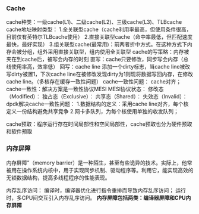 ### Cache
cache种类：一级cache(L1)、二级cache(L2)、三级cache(L3)、TLBcache
cache地址映射类型：
1.全关联型cache（cache利用率最高，但使用条件很高，目前仅有英特尔TLBcache使用）
2.直接关联型cache（命中率最低，但匹配速度最快，最好实现）
3.组关联型cache(最常用)：前两者折中方式。在这种方式下内存会被分组，组外采用直接关联型，组内使用全关联型
cache的写策略：内存被夹在到cache后，被写会内存的时刻
直写：cache只要修改，同步写会内存（总线使用率高，效率低）
回写：cache line 添加一个dirty标志，当cache line被改写dirty被置1，下次cache line在被修改发现dirty为1则现将数据写回内存，在修改cache line。（多核存在缓存一致性问题）
cache一致性问题：
cache对齐；
cache一致性：解决方案是一致性协议MESI
MESI协议状态：
修改态（Modified）：
独占态（Exclusive）：
共享态（Shared）：
失效态（Invalid）：
dpdk解决cache一致性问题：
1.数据结构的定义：采用cache line对齐，每个核定义一份结构避免共享竞争
2.网卡多队列，为每个核使用单独的收发队列；

cache预取：程序运行存在时间局部性和空间局部性，cache预取也分为硬件预取和软件预取

### 内存屏障
内存屏障”（memory barrier）是一种陌生，甚至有些诡异的技术。实际上，他常被用在操作系统内核中，用于实现同步机制、驱动程序等。利用它，能实现高效的无锁数据结构，提高多线程程序的性能表现。

内存乱序访问：
编译时，编译器优化进行指令重排而导致内存乱序访问；
运行时，多CPU间交互引入内存乱序访问。
**内存屏障包括两类：编译器屏障和CPU内存屏障**